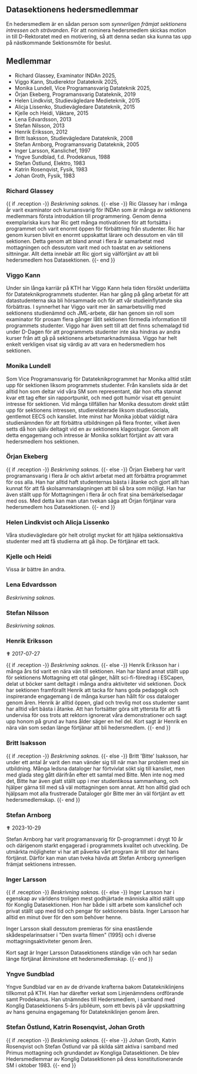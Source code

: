Datasektionens hedersmedlemmar
------------------------------

En hedersmedlem är en sådan person som *synnerligen främjat sektionens
intressen och strävanden*. För att nominera hedersmedlem skickas motion
in till D-Rektoratet med en motivering, så att denna sedan ska kunna tas
upp på nästkommande Sektionsmöte för beslut.

## Medlemmar

-   Richard Glassey, Examinator INDAn 2025,
-   Viggo Kann, Studierektor Datateknik 2025,
-   Monika Lundell, Vice Programansvarig Datateknik 2025,
-   Örjan Ekeberg, Programansvarig Datateknik, 2019
-   Helen Lindkvist, Studievägledare Medieteknik, 2015
-   Alicja Lissenko, Studievägledare Datateknik, 2015
-   Kjelle och Heidi, Väktare, 2015
-   Lena Edvardsson, 2013
-   Stefan Nilsson, 2013
-   Henrik Eriksson, 2012
-   Britt Isaksson, Studievägledare Datateknik, 2008
-   Stefan Arnborg, Programansvarig Datateknik, 2005
-   Inger Larsson, Kanslichef, 1997
-   Yngve Sundblad, f.d. Prodekanus, 1988
-   Stefan Östlund, Elektro, 1983
-   Katrin Rosenqvist, Fysik, 1983
-   Johan Groth, Fysik, 1983

### Richard Glassey

{{ if .reception -}}
*Beskrivning saknas.*
{{- else -}}
Ric Glassey har i många år varit examinator och kursansvarig för INDAn som är många av sektionens medlemmars första introduktion till programmering. Genom denna exemplariska kurs har Ric gett många motivationen för att fortsätta i programmet och varit enormt öppen för förbättring från studenter. Ric har genom kursen blivit en enormt uppskattat lärare och dessutom en vän till sektionen. Detta genom att bland annat i flera år samarbetat med mottagningen och dessutom varit med och toastat en av sektionens sittningar. Allt detta innebär att Ric gjort sig välförtjänt av att bli hedersmedlem hos Datasektionen.
{{- end }}

### Viggo Kann

Under sin långa karriär på KTH har Viggo Kann hela tiden försökt underlätta för Datateknikprogrammets studenter. Han har gång på gång arbetat för att datastudenterna ska bli hörsammade och för att vår studieinflytande ska förbättras. I synnerhet har Viggo varit mer än samarbetsvillig med sektionens studienämnd och JML-arbete, där han genom sin roll som examinator för prosam flera gånger låtit sektionen förmedla information till programmets studenter. Viggo har även sett till att det finns schemalagd tid under D-Dagen för att programmets studenter inte ska hindras av andra kurser från att gå på sektionens arbetsmarknadsmässa. Viggo har helt enkelt verkligen visat sig värdig av att vara en hedersmedlem hos sektionen.

### Monika Lundell

Som Vice Programansvarig för Datateknikprogrammet har Monika alltid stått upp för sektionen liksom programmets studenter. Från kansliets sida är det alltid hon som deltar vid våra SM som representant, där hon ofta stannat kvar ett tag efter sin rapportpunkt, och med gott humör visat ett genuint intresse för sektionen. Vid många tillfällen har Monika dessutom direkt stått upp för sektionens intressen, studierelaterade liksom studiesociala, gentlemot EECS och kansliet. Inte minst har Monika jobbat väldigt nära studienämnden för att förbättra utbildningen på flera fronter, vilket även setts då hon själv deltagit vid en av sektionens klagostugor. Genom allt detta engagemang och intresse är Monika solklart förtjänt av att vara hedersmedlem hos sektionen.

### Örjan Ekeberg

{{ if .reception -}}
*Beskrivning saknas.*
{{- else -}}
Örjan Ekeberg har varit programansvarig i flera år och aktivt arbetat med att förbättra programmet för oss alla. Han har alltid haft studenternas bästa i åtanke och gjort allt han kunnat för att få skolsammanslagningen att bli så bra som möjligt. Han har även ställt upp för Mottagningen i flera år och firat sina bemärkelsedagar med oss. Med detta kan man utan tvekan säga att Örjan förtjänar vara hedersmedlem hos Datasektionen.
{{- end }}

### Helen Lindkvist och Alicja Lissenko

Våra studievägledare gör helt otroligt mycket för att hjälpa sektionsaktiva studenter med att
få studierna att gå ihop. De förtjänar ett tack.

### Kjelle och Heidi

Vissa är bättre än andra.

### Lena Edvardsson

*Beskrivning saknas.*

### Stefan Nilsson

*Beskrivning saknas.*

### Henrik Eriksson

✟ 2017-07-27

{{ if .reception -}}
*Beskrivning saknas.*
{{- else -}}
Henrik Eriksson har i många års tid varit en nära vän till sektionen.
Han har bland annat ställt upp för sektionens Mottagning ett otal
gånger, hållt sci-fi-föredrag i ESCapen, delat ut böcker samt deltagit i
många andra aktiviteter vid sektionen. Dock har sektionen framförallt
Henrik att tacka för hans goda pedagogik och inspirerande engagemang i
de många kurser han hållt för oss dataloger genom åren. Henrik är alltid
öppen, glad och trevlig mot oss studenter samt har alltid vårt bästa i
åtanke. Att han fortsätter göra sitt yttersta för att få undervisa för
oss trots att rektorn ignorerat våra demonstrationer och sagt upp honom
på grund av hans ålder säger en hel del. Kort sagt är Henrik en nära vän
som sedan länge förtjänar att bli hedersmedlem.
{{- end }}

### Britt Isaksson

{{ if .reception -}}
*Beskrivning saknas.*
{{- else -}}
Britt 'Bitte' Isaksson, har under ett antal år varit den man vänder sig
till när man har problem med sin utbildning. Många ledsna dataloger har
förtvivlat sökt sig till kansliet, men med glada steg gått därifrån
efter ett samtal med Bitte. Men inte nog med det, Bitte har även glatt
ställt upp i mer studentikosa sammanhang, och hjälper gärna till med så
väl mottagningen som annat. Att hon alltid glad och hjälpsam mot alla
frustrerade Dataloger gör Bitte mer än väl förtjänt av ett
hedersmedlemskap.
{{- end }}

### Stefan Arnborg

✟ 2023-10-29

Stefan Arnborg har varit programansvarig för D-programmet i drygt 10 år
och därigenom starkt engagerad i programmets kvalitet och utveckling. De
utmärkta möjligheter vi har att påverka vårt program är till stor del
hans förtjänst. Därför kan man utan tveka hävda att Stefan Arnborg
synnerligen främjat sektionens intressen.

### Inger Larsson

{{ if .reception -}}
*Beskrivning saknas.*
{{- else -}}
Inger Larsson har i egenskap av världens troligen mest godhjärtade
människa alltid ställt upp för Konglig Datasektionen. Hon har både i
sitt arbete som kanslichef och privat ställt upp med tid och pengar för
sektionens bästa. Inger Larsson har alltid en minut över för den som
behöver henne.

Inger Larsson skall dessutom premieras för sina enastående
skådespelarinsatser i "Den svarta filmen" (1995) och i diverse
mottagningsaktiviteter genom åren.

Kort sagt är Inger Larsson Datasektionens ständige vän och har sedan
länge förtjänat åtminstone ett hedersmedlemskap.
{{- end }}

### Yngve Sundblad

Yngve Sundblad var en av de drivande krafterna bakom Datatekniklinjens
tillkomst på KTH. Han har därefter verkat som Linjenämndens ordförande
samt Prodekanus. Han utnämndes till Hedersmedlem, i samband med Konglig
Datasektionens 5-års jubiléum, som ett bevis på vår uppskattning av hans
genuina engagemang för Datatekniklinjen genom åren.

### Stefan Östlund, Katrin Rosenqvist, Johan Groth

{{ if .reception -}}
*Beskrivning saknas.*
{{- else -}}
Johan Groth, Katrin Rosenqvist och Stefan Östlund var på skilda sätt
aktiva i samband med Primus mottagning och grundandet av Kongliga
Datasektionen. De blev Hedersmedlemmar av Konglig Datasektionen på dess
konstitutionerande SM i oktober 1983.
{{- end }}
